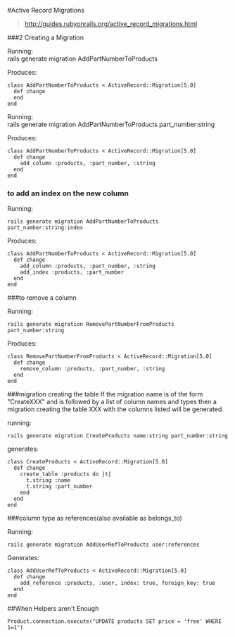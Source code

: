 #Active Record Migrations  
> http://guides.rubyonrails.org/active_record_migrations.html  

###2 Creating a Migration

Running:    
    rails generate migration AddPartNumberToProducts

Produces:

    class AddPartNumberToProducts < ActiveRecord::Migration[5.0]
      def change
      end
    end

Running:    
    rails generate migration AddPartNumberToProducts part_number:string

Produces:

    class AddPartNumberToProducts < ActiveRecord::Migration[5.0]
      def change
        add_column :products, :part_number, :string
      end
    end
    
### to add an index on the new column

Running: 
 
    rails generate migration AddPartNumberToProducts part_number:string:index

Produces:

    class AddPartNumberToProducts < ActiveRecord::Migration[5.0]
      def change
        add_column :products, :part_number, :string
        add_index :products, :part_number
      end
    end

###to remove a column

Running: 
 
    rails generate migration RemovePartNumberFromProducts part_number:string

Produces:

    class RemovePartNumberFromProducts < ActiveRecord::Migration[5.0]
      def change
        remove_column :products, :part_number, :string
      end
    end

###migration creating the table
If the migration name is of the form "CreateXXX" and is followed by a list of column names and types then a migration creating the table XXX with the columns listed will be generated.

running:

    rails generate migration CreateProducts name:string part_number:string

generates:

    class CreateProducts < ActiveRecord::Migration[5.0]
      def change
        create_table :products do |t|
          t.string :name
          t.string :part_number
        end
      end
    end

###column type as references(also available as belongs_to)

Running:

    rails generate migration AddUserRefToProducts user:references

Generates:

    class AddUserRefToProducts < ActiveRecord::Migration[5.0]
      def change
        add_reference :products, :user, index: true, foreign_key: true
      end
    end

##When Helpers aren't Enough

    Product.connection.execute("UPDATE products SET price = 'free' WHERE 1=1")